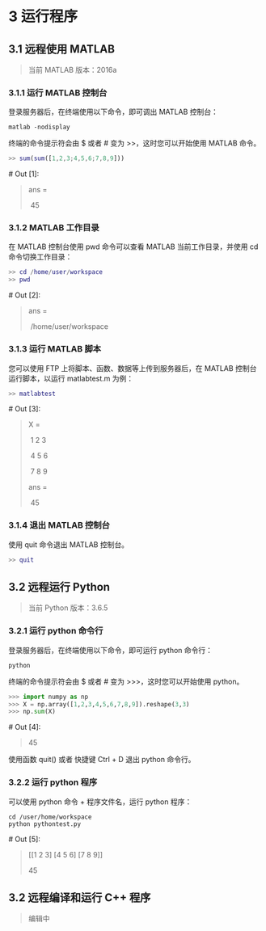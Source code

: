 # 3 运行程序

## 3.1 远程使用 MATLAB

> 当前 MATLAB 版本：2016a

### 3.1.1 运行 MATLAB 控制台

登录服务器后，在终端使用以下命令，即可调出 MATLAB 控制台：

``` shell
matlab -nodisplay
```

终端的命令提示符会由 $ 或者 # 变为 >>，这时您可以开始使用 MATLAB 命令。

``` matlab
>> sum(sum([1,2,3;4,5,6;7,8,9]))
```

\# Out [1]:

> ans =
>
> ​		45
> 

### 3.1.2 MATLAB 工作目录

在 MATLAB 控制台使用 pwd 命令可以查看 MATLAB 当前工作目录，并使用 cd 命令切换工作目录：

```matlab
>> cd /home/user/workspace
>> pwd
```

\# Out [2]:

> ans = 
>
> ​		/home/user/workspace

### 3.1.3 运行 MATLAB 脚本

您可以使用 FTP 上将脚本、函数、数据等上传到服务器后，在 MATLAB 控制台运行脚本，以运行 matlabtest.m 为例：

``` matlab
>> matlabtest
```

\# Out [3]:

> 	X =
>
> 	​		1	2	3
>
> 	​		4	5	6
>
> 	​		7	8	9
>
> 	ans =
>
> 	​		45

### 3.1.4 退出 MATLAB 控制台

使用 quit 命令退出 MATLAB 控制台。

```  matlab
>> quit
```



## 3.2 远程运行 Python

> 当前 Python 版本：3.6.5

### 3.2.1 运行 python 命令行

登录服务器后，在终端使用以下命令，即可运行 python 命令行：

```shell
python
```

终端的命令提示符会由 $ 或者 # 变为 >>>，这时您可以开始使用 python。

```python
>>> import numpy as np
>>> X = np.array([1,2,3,4,5,6,7,8,9]).reshape(3,3)
>>> np.sum(X)
```

\# Out [4]:

> 45

使用函数 quit() 或者 快捷键 Ctrl + D 退出 python 命令行。

### 3.2.2 运行 python 程序

可以使用 python 命令 + 程序文件名，运行 python 程序：

``` shell
cd /user/home/workspace
python pythontest.py
```

\# Out [5]:

>[[1 2 3]
> [4 5 6]
> [7 8 9]]
>
>45



## 3.2 远程编译和运行  C++  程序

> 编辑中

 